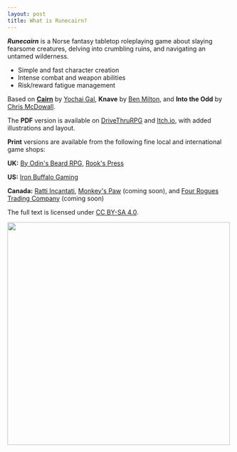 ```yaml
---
layout: post
title: What is Runecairn?
---
```


***Runecairn*** is a Norse fantasy tabletop roleplaying game about slaying fearsome creatures, delving into crumbling ruins, and navigating an untamed wilderness.

- Simple and fast character creation
- Intense combat and weapon abilities
- Risk/reward fatigue management

Based on **[Cairn](https://cairnrpg.com/)** by [Yochai Gal](https://newschoolrevolution.com/), **Knave** by [Ben Milton](http://questingblog.com/), and **Into the Odd** by [Chris McDowall](https://www.bastionland.com/).

The **PDF** version is available on [DriveThruRPG](https://www.drivethrurpg.com/product/359702/Runecairn-Core-Rules) and [Itch.io](https://byodinsbeardrpg.itch.io/runecairn), with added illustrations and layout.

**Print** versions are available from the following fine local and international game shops:

**UK:** [By Odin's Beard RPG](https://shop.byodinsbeardrpg.com/product/runecairn-core-rules), [Rook's Press](https://www.rookspress.com/products/runecairn?_pos=1&_sid=f29e00e46&_ss=r)

**US:** [Iron Buffalo Gaming](https://www.ironbuffalogaming.com/)

**Canada:** [Ratti Incantati](https://rattiincantati.com/products/runecairn-core-rules-pdf), [Monkey's Paw](https://monkeyspawgames.com/) (coming soon), and [Four Rogues Trading Company](https://www.fourroguestrading.co/) (coming soon)

The full text is licensed under [CC BY-SA 4.0](https://creativecommons.org/licenses/by-sa/4.0/).

<img width=500 src="https://img.itch.zone/aW1hZ2UvOTQxNTIyLzYxMDg0NTIucG5n/original/SKUPCg.png">

